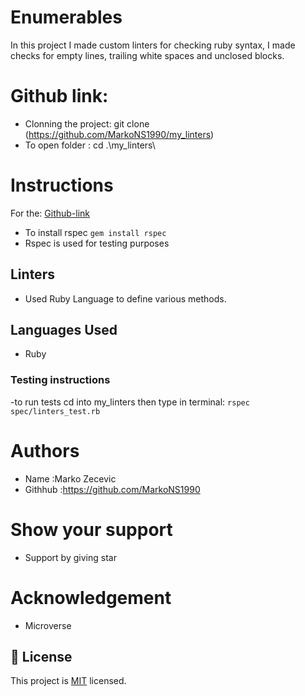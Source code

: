 # Enumerables

In this project I made custom linters for checking ruby syntax, I made checks for empty lines, trailing white spaces and unclosed blocks.

# Github link:

- Clonning the project: git clone (https://github.com/MarkoNS1990/my_linters)
- To open folder : cd .\my_linters\

# Instructions

For the: [Github-link](https://github.com/MarkoNS1990/my_linters)

- To install rspec `gem install rspec`
- Rspec is used for testing purposes

## Linters

- Used Ruby Language to define various methods.

## Languages Used

- Ruby

### Testing instructions

-to run tests cd into my_linters then type in terminal:
`rspec spec/linters_test.rb`

# Authors

- Name :Marko Zecevic
- Githhub :https://github.com/MarkoNS1990

# Show your support

- Support by giving star

# Acknowledgement

- Microverse

## 📝 License

This project is [MIT](https://github.com/git/git-scm.com/blob/master/MIT-LICENSE.txt) licensed.
